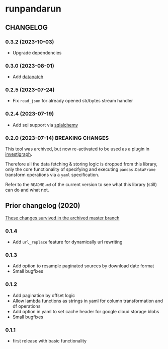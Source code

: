 # runpandarun

## CHANGELOG

### 0.3.2 (2023-10-03)

- Upgrade dependencies

### 0.3.0 (2023-08-01)

- Add [datapatch](https://github.com/pudo/datapatch)

### 0.2.5 (2023-07-24)

- Fix `read_json` for already opened str/bytes stream handler

### 0.2.4 (2023-07-19)

- Add sql support via [sqlalchemy](https://www.sqlalchemy.org/)

### 0.2.0 (2023-07-14) BREAKING CHANGES

This tool was archived, but now re-activated to be used as a plugin in [investigraph](https://github.com/investigativedata/investigraph).

Therefore all the data fetching & storing logic is dropped from this library, only the core functionality of specifying and executing `pandas.DataFrame` transform operations via a `yaml` specification.

Refer to the `README.md` of the current version to see what this library (still) can do and what not.

## Prior changelog (2020)

[These changes survived in the archived master branch](https://github.com/simonwoerpel/runpandarun/tree/master)

### 0.1.4

- Add `url_replace` feature for dynamically url rewriting

### 0.1.3

- Add option to resample paginated sources by download date format
- Small bugfixes


### 0.1.2

- Add pagination by offset logic
- Allow lambda functions as strings in yaml for column transformation and df operations
- Add option in yaml to set cache header for google cloud storage blobs
- Small bugfixes


### 0.1.1

- first release with basic functionality
